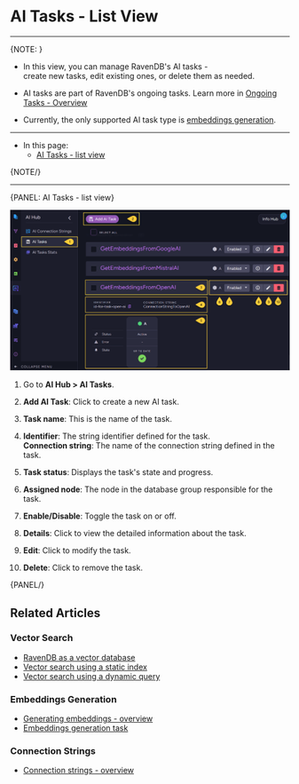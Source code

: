# AI Tasks - List View
---

{NOTE: }

* In this view, you can manage RavenDB's AI tasks -  
  create new tasks, edit existing ones, or delete them as needed.

* AI tasks are part of RavenDB's ongoing tasks. Learn more in [Ongoing Tasks - Overview](../studio/database/tasks/ongoing-tasks/general-info)

* Currently, the only supported AI task type is [embeddings generation](../ai-integration/generating-embeddings/overview).

---

* In this page:
  * [AI Tasks - list view](../ai-integration/ai-tasks-list-view#ai-tasks---list-view)

{NOTE/}

---

{PANEL: AI Tasks - list view}

![AI tasks list view](images/ai-tasks-list-view.png "AI Tasks - list view")

1. Go to **AI Hub > AI Tasks**.

2. **Add AI Task**: Click to create a new AI task.

3. **Task name**: This is the name of the task.

4. **Identifier**: The string identifier defined for the task.  
   **Connection string**: The name of the connection string defined in the task.

5. **Task status**: Displays the task's state and progress.

6. **Assigned node**: The node in the database group responsible for the task.

7. **Enable/Disable**: Toggle the task on or off.

8. **Details**: Click to view the detailed information about the task.

9. **Edit**: Click to modify the task.

10. **Delete**: Click to remove the task.

{PANEL/}

## Related Articles

### Vector Search

- [RavenDB as a vector database](../ai-integration/vector-search/ravendb-as-vector-database)
- [Vector search using a static index](../ai-integration/vector-search/vector-search-using-static-index)
- [Vector search using a dynamic query](../ai-integration/vector-search/vector-search-using-dynamic-query)

### Embeddings Generation

- [Generating embeddings - overview](../ai-integration/generating-embeddings/overview)
- [Embeddings generation task](../ai-integration/generating-embeddings/embeddings-generation-task)

### Connection Strings

- [Connection strings - overview](../ai-integration/connection-strings/connection-strings-overview)
